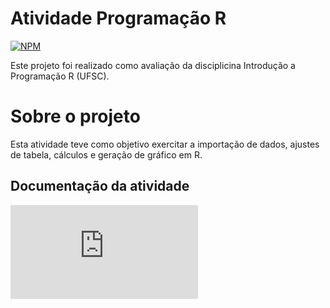 # Atividade Programação R

[![NPM](https://img.shields.io/npm/l/react)](https://github.com/CardosoEmanuela/Atividade-ProgramacaoR/blob/main/Desafio.Rmd) 

Este projeto foi realizado como avaliação da disciplicina Introdução a Programação R (UFSC).

# Sobre o projeto

Esta atividade teve como objetivo exercitar a importação de dados, ajustes de tabela, cálculos e geração de gráfico em R.

## Documentação da atividade
![PDF Atividade](https://github.com/CardosoEmanuela/Atividade-ProgramacaoR/blob/main/Assets/Desafio.pdf) 
